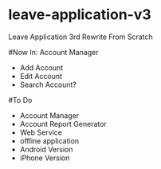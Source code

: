 # leave-application-v3
Leave Application 3rd Rewrite From Scratch



#Now In: Account Manager
- Add Account
- Edit Account
- Search Account?



#To Do 
- Account Manager
- Account Report Generator
- Web Service
- offline application 
- Android Version
- iPhone Version

